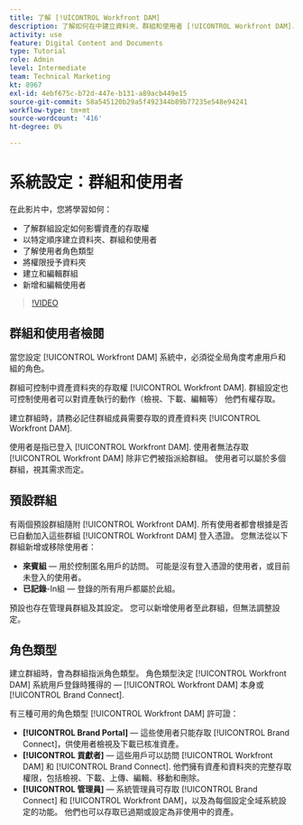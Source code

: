 ```yaml
---
title: 了解 [!UICONTROL Workfront DAM]
description: 了解如何在中建立資料夾、群組和使用者 [!UICONTROL Workfront DAM]. 了解使用者角色類型，並授予資料夾權限。
activity: use
feature: Digital Content and Documents
type: Tutorial
role: Admin
level: Intermediate
team: Technical Marketing
kt: 8967
exl-id: 4ebf675c-b72d-447e-b131-a89acb449e15
source-git-commit: 58a545120b29a5f492344b89b77235e548e94241
workflow-type: tm+mt
source-wordcount: '416'
ht-degree: 0%

---
```


# 系統設定：群組和使用者

在此影片中，您將學習如何：

* 了解群組設定如何影響資產的存取權
* 以特定順序建立資料夾、群組和使用者
* 了解使用者角色類型
* 將權限授予資料夾
* 建立和編輯群組
* 新增和編輯使用者

>[!VIDEO](https://video.tv.adobe.com/v/335230/?quality=12)

## 群組和使用者檢閱

當您設定 [!UICONTROL Workfront DAM] 系統中，必須從全局角度考慮用戶和組的角色。

群組可控制中資產資料夾的存取權 [!UICONTROL Workfront DAM]. 群組設定也可控制使用者可以對資產執行的動作（檢視、下載、編輯等） 他們有權存取。

建立群組時，請務必記住群組成員需要存取的資產資料夾 [!UICONTROL Workfront DAM].

使用者是指已登入 [!UICONTROL Workfront DAM]. 使用者無法存取 [!UICONTROL Workfront DAM] 除非它們被指派給群組。 使用者可以屬於多個群組，視其需求而定。

## 預設群組

有兩個預設群組隨附 [!UICONTROL Workfront DAM]. 所有使用者都會根據是否已自動加入這些群組 [!UICONTROL Workfront DAM] 登入憑證。 您無法從以下群組新增或移除使用者：

* **來賓組** — 用於控制匿名用戶的訪問。 可能是沒有登入憑證的使用者，或目前未登入的使用者。
* **已記錄**-In組 — 登錄的所有用戶都屬於此組。

預設也存在管理員群組及其設定。 您可以新增使用者至此群組，但無法調整設定。

## 角色類型

建立群組時，會為群組指派角色類型。 角色類型決定 [!UICONTROL Workfront DAM] 系統用戶登錄時獲得的 —  [!UICONTROL Workfront DAM] 本身或 [!UICONTROL Brand Connect].

有三種可用的角色類型 [!UICONTROL Workfront DAM] 許可證：

* **[!UICONTROL Brand Portal]** — 這些使用者只能存取 [!UICONTROL Brand Connect]，供使用者檢視及下載已核准資產。
* **[!UICONTROL 貢獻者]** — 這些用戶可以訪問 [!UICONTROL Workfront DAM] 和 [!UICONTROL Brand Connect]. 他們擁有資產和資料夾的完整存取權限，包括檢視、下載、上傳、編輯、移動和刪除。
* **[!UICONTROL 管理員]** — 系統管理員可存取 [!UICONTROL Brand Connect] 和 [!UICONTROL Workfront DAM]，以及為每個設定全域系統設定的功能。 他們也可以存取已過期或設定為非使用中的資產。

<!-- 
Learn more graphic & documentation article link, below
* Understanding the difference between Workfront licenses and Workfront DAM role types
* -->

